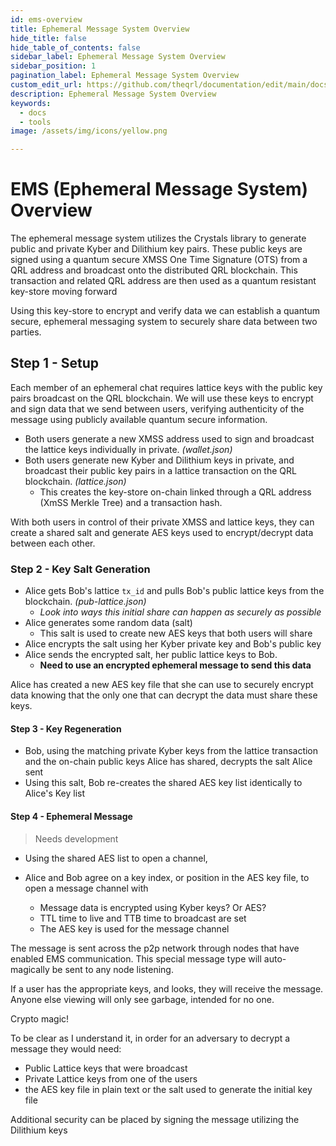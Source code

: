```yaml
---
id: ems-overview
title: Ephemeral Message System Overview
hide_title: false
hide_table_of_contents: false
sidebar_label: Ephemeral Message System Overview
sidebar_position: 1
pagination_label: Ephemeral Message System Overview
custom_edit_url: https://github.com/theqrl/documentation/edit/main/docs/Use/Tools/ems/_ems-overview.md
description: Ephemeral Message System Overview
keywords:
  - docs
  - tools
image: /assets/img/icons/yellow.png

---
```


# EMS (Ephemeral Message System) Overview

The ephemeral message system utilizes the Crystals library to generate public and private Kyber and Dilithium key pairs. These public keys are signed using a quantum secure XMSS One Time Signature (OTS) from a QRL address and broadcast onto the distributed QRL blockchain. This transaction and related QRL address are then used as a quantum resistant key-store moving forward

Using this key-store to encrypt and verify data we can establish a quantum secure, ephemeral messaging system to securely share data between two parties.

## Step 1 - Setup

Each member of an ephemeral chat requires lattice keys with the public key pairs broadcast on the QRL blockchain. We will use these keys to encrypt and sign data that we send between users, verifying authenticity of the message using publicly available quantum secure information.

- Both users generate a new XMSS address used to sign and broadcast the lattice keys individually in private. *(wallet.json)*
- Both users generate new Kyber and Dilithium keys in private, and broadcast their public key pairs in a lattice transaction on the QRL blockchain. *(lattice.json)*
  - This creates the key-store on-chain linked through a QRL address (XmSS Merkle Tree) and a transaction hash.

With both users in control of their private XMSS and lattice keys, they can create a shared salt and generate AES keys used to encrypt/decrypt data between each other.

### Step 2 - Key Salt Generation

- Alice gets Bob's lattice `tx_id` and pulls Bob's public lattice keys from the blockchain. *(pub-lattice.json)*
  - *Look into ways this initial share can happen as securely as possible* 
- Alice generates some random data (salt)
  - This salt is used to create new AES keys that both users will share 
- Alice encrypts the salt using her Kyber private key and Bob's public key
- Alice sends the encrypted salt, her public lattice keys to Bob. 
  - **Need to use an encrypted ephemeral message to send this data**

Alice has created a new AES key file that she can use to securely encrypt data knowing that the only one that can decrypt the data must share these keys. 

#### Step 3 - Key Regeneration

- Bob, using the matching private Kyber keys from the lattice transaction and the on-chain public keys Alice has shared, decrypts the salt Alice sent
- Using this salt, Bob re-creates the shared AES key list identically to Alice's Key list


#### Step 4 - Ephemeral Message

> Needs development

- Using the shared AES list to open a channel, 

- Alice and Bob agree on a key index, or position in the AES key file, to open a message channel with
  - Message data is encrypted using Kyber keys? Or AES?
  - TTL time to live and TTB time to broadcast are set
  - The AES key is used for the message channel

The message is sent across the p2p network through nodes that have enabled EMS communication. This special message type will auto-magically be sent to any node listening. 

If a user has the appropriate keys, and looks, they will receive the message. Anyone else viewing will only see garbage, intended for no one.

Crypto magic!



To be clear as I understand it, in order for an adversary to decrypt a message they would need:
 - Public Lattice keys that were broadcast 
- Private Lattice keys from one of the users
- the AES key file in plain text or the salt used to generate the initial key file


Additional security can be placed by signing the message utilizing the Dilithium keys